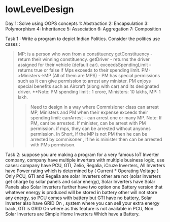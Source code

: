 # lowLevelDesign
Day 1: 
Solve using OOPS concepts 
1: Abstraction 
2: Encapsulation
3: Polymorphism 
4: Inheritance 
5: Association 
6: Aggregation 
7: Composition

Task 1 : Write a program to depict Indian Politics. Consider the politics use cases : 
> MP: is a person who won from a constituency 
 getConstituency - return their winning constituency. 
 getDriver - returns the driver assigned for their vehicle (default car). 
 exceedsSpendingLimit - returns true or false if Mps exceeds to their spending limit. 
 PM->Ministers->MP (All of them are MPS) - PM has special permissions such as it can give permission to arrest any minister. 
 PM enjoys special benefits such as Aircraft (along with car) and its designated driver. 
 **Note: PM spending limit : 1 crore, Ministers: 10 lakhs, MP: 1 lakh. 
 >>Need to design in a way where Commisioner class can arrest MP, Ministers and PM when their expense exceeds their spending limit: canArrest - can arrest one or many MP.
 Note: If PM, cant be arrested. If minister, can be arrest with PM permission. if mps, they can be arrested without anyones permission. 
 In Short, If the MP is not PM then he can be arrested by commisoner , If he is minister then can be arrested with PMs permisison. 
 
 
 Task 2: suppose you are making a program for a very famous IoT Inverter company, company have multiple inverters with multiple business logic, use cases:
 company have PCU, GTI, Zelio, Regalia, iCruze Inverters,
 All Inverters have Power rating which is determined by ( Current * Operating Voltage ) Only PCU, GTI and Regalia are solar Inverters other are not (solar inverters get charge by solar panels and solar energy), 
 Solar Inverters have Solar Panels 
 also Solar Inverters further have two option one Battery version that whatever energy is produced will be stored in battery other will not store any energy, 
 so PCU comes with battery but GTI have no battery, Solar Inverter also have GRID On , system where you can sell your extra energy back, GTI is GRID On where as this feature is not available in PCU,
 Non Solar Inverters are Simple Home Inverters Which have a Battery.
